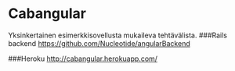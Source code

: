 Cabangular
=========

Yksinkertainen esimerkkisovellusta mukaileva tehtävälista.
###Rails backend
https://github.com/Nucleotide/angularBackend

###Heroku
http://cabangular.herokuapp.com/
